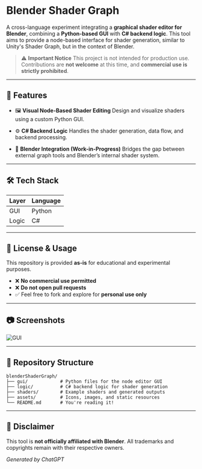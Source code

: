 # Blender Shader Graph

A cross-language experiment integrating a **graphical shader editor for Blender**, combining a **Python-based GUI** with **C# backend logic**. This tool aims to provide a node-based interface for shader generation, similar to Unity's Shader Graph, but in the context of Blender.

> ⚠️ **Important Notice**
> This project is not intended for production use. Contributions are **not welcome** at this time, and **commercial use is strictly prohibited**.

---

## 🧩 Features

* 🖼️ **Visual Node-Based Shader Editing**
  Design and visualize shaders using a custom Python GUI.

* ⚙️ **C# Backend Logic**
  Handles the shader generation, data flow, and backend processing.

* 🔄 **Blender Integration (Work-in-Progress)**
  Bridges the gap between external graph tools and Blender’s internal shader system.

---

## 🛠️ Tech Stack

| Layer | Language |
| ----- | -------- |
| GUI   | Python   |
| Logic | C#       |

---

## 🚫 License & Usage

This repository is provided **as-is** for educational and experimental purposes.

* ❌ **No commercial use permitted**
* ❌ **Do not open pull requests**
* ✅ Feel free to fork and explore for **personal use only**

---

## 📷 Screenshots

![GUI](image.png)

---

## 📁 Repository Structure

```
blenderShaderGraph/
├── gui/            # Python files for the node editor GUI
├── logic/          # C# backend logic for shader generation
├── shaders/        # Example shaders and generated outputs
├── assets/         # Icons, images, and static resources
└── README.md       # You're reading it!
```

---

## 📌 Disclaimer

This tool is **not officially affiliated with Blender**. All trademarks and copyrights remain with their respective owners.

*Generated by ChatGPT*
